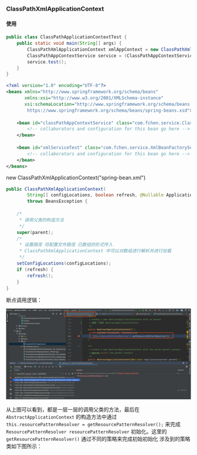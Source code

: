 ### ClassPathXmlApplicationContext

#### 使用
```java
public class ClassPathApplicationContextTest {
	public static void main(String[] args) {
		ClassPathXmlApplicationContext xmlAppContext = new ClassPathXmlApplicationContext("spring-bean.xml");
		ClassPathAppContextService service = (ClassPathAppContextService)xmlAppContext.getBean("classPathAppContextService");
		service.test();
	}
}
```

```xml
<?xml version="1.0" encoding="UTF-8"?>
<beans xmlns="http://www.springframework.org/schema/beans"
	   xmlns:xsi="http://www.w3.org/2001/XMLSchema-instance"
	   xsi:schemaLocation="http://www.springframework.org/schema/beans
        https://www.springframework.org/schema/beans/spring-beans.xsd">

	<bean id="classPathAppContextService" class="com.fchen.service.ClassPathAppContextService">
		<!-- collaborators and configuration for this bean go here -->
	</bean>

	<bean id="xmlServiceTest" class="com.fchen.service.XmlBeanFactoryService">
		<!-- collaborators and configuration for this bean go here -->
	</bean>
</beans>
```
new ClassPathXmlApplicationContext("spring-bean.xml")

```java
public ClassPathXmlApplicationContext(
        String[] configLocations, boolean refresh, @Nullable ApplicationContext parent)
        throws BeansException {

    /*
     * 调用父类的构造方法
     */
    super(parent);
    /*
     * 设置路径 将配置文件路径 已数组的形式传入
     * ClassPathXmlApplicationContext 中可以对数组进行解析并进行加载
     */
    setConfigLocations(configLocations);
    if (refresh) {
        refresh();
    }
}
```

断点调用逻辑：
<div align="center">
    <img src="https://github.com/FunCheney/spring/blob/master/spring-src-read/src/main/java/my/image/ioc/ClassPathXmlApplication%20/classPathXmlApplicationContext.png">
 </div>

从上图可以看到，都是一层一层的调用父类的方法，最后在 `AbstractApplicationContext` 的构造方法中通过 `this.resourcePatternResolver = getResourcePatternResolver();` 
来完成 `ResourcePatternResolver resourcePatternResolver` 初始化。这里的 `getResourcePatternResolver()` 通过不同的策略来完成初始初始化
涉及到的策略类如下图所示：







